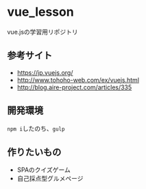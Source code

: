# vue_lesson
vue.jsの学習用リポジトリ

## 参考サイト
- https://jp.vuejs.org/
- http://www.tohoho-web.com/ex/vuejs.html
- http://blog.aire-project.com/articles/335

## 開発環境
`npm i`したのち、`gulp`

## 作りたいもの
- SPAのクイズゲーム
- 自己採点型グルメページ
